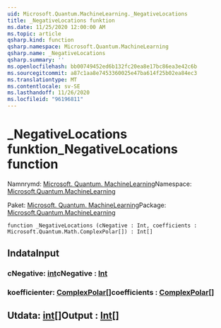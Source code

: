 ```yaml
---
uid: Microsoft.Quantum.MachineLearning._NegativeLocations
title: _NegativeLocations funktion
ms.date: 11/25/2020 12:00:00 AM
ms.topic: article
qsharp.kind: function
qsharp.namespace: Microsoft.Quantum.MachineLearning
qsharp.name: _NegativeLocations
qsharp.summary: ''
ms.openlocfilehash: bb00749452ed6b132fc20ea8e17bc86ea3e42c6b
ms.sourcegitcommit: a87c1aa8e7453360025e47ba614f25b02ea84ec3
ms.translationtype: MT
ms.contentlocale: sv-SE
ms.lasthandoff: 11/26/2020
ms.locfileid: "96196811"
---
```

# <a name="_negativelocations-function"></a><span data-ttu-id="1af64-102">_NegativeLocations funktion</span><span class="sxs-lookup"><span data-stu-id="1af64-102">_NegativeLocations function</span></span>

<span data-ttu-id="1af64-103">Namnrymd: [Microsoft. Quantum. MachineLearning](xref:Microsoft.Quantum.MachineLearning)</span><span class="sxs-lookup"><span data-stu-id="1af64-103">Namespace: [Microsoft.Quantum.MachineLearning](xref:Microsoft.Quantum.MachineLearning)</span></span>

<span data-ttu-id="1af64-104">Paket: [Microsoft. Quantum. MachineLearning](https://nuget.org/packages/Microsoft.Quantum.MachineLearning)</span><span class="sxs-lookup"><span data-stu-id="1af64-104">Package: [Microsoft.Quantum.MachineLearning](https://nuget.org/packages/Microsoft.Quantum.MachineLearning)</span></span>




```qsharp
function _NegativeLocations (cNegative : Int, coefficients : Microsoft.Quantum.Math.ComplexPolar[]) : Int[]
```


## <a name="input"></a><span data-ttu-id="1af64-105">Indata</span><span class="sxs-lookup"><span data-stu-id="1af64-105">Input</span></span>

### <a name="cnegative--int"></a><span data-ttu-id="1af64-106">cNegative: [int](xref:microsoft.quantum.lang-ref.int)</span><span class="sxs-lookup"><span data-stu-id="1af64-106">cNegative : [Int](xref:microsoft.quantum.lang-ref.int)</span></span>




### <a name="coefficients--complexpolar"></a><span data-ttu-id="1af64-107">koefficienter: [ComplexPolar](xref:Microsoft.Quantum.Math.ComplexPolar)[]</span><span class="sxs-lookup"><span data-stu-id="1af64-107">coefficients : [ComplexPolar](xref:Microsoft.Quantum.Math.ComplexPolar)[]</span></span>





## <a name="output--int"></a><span data-ttu-id="1af64-108">Utdata: [int](xref:microsoft.quantum.lang-ref.int)[]</span><span class="sxs-lookup"><span data-stu-id="1af64-108">Output : [Int](xref:microsoft.quantum.lang-ref.int)[]</span></span>

